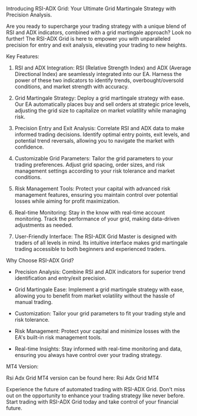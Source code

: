 Introducing RSI-ADX Grid: Your Ultimate Grid Martingale Strategy with Precision Analysis.

Are you ready to supercharge your trading strategy with a unique blend of RSI and ADX indicators, combined with a grid martingale approach? Look no further! The RSI-ADX Grid is here to empower you with unparalleled precision for entry and exit analysis, elevating your trading to new heights.

Key Features:

1. RSI and ADX Integration: RSI (Relative Strength Index) and ADX (Average Directional Index) are seamlessly integrated into our EA. Harness the power of these two indicators to identify trends, overbought/oversold conditions, and market strength with accuracy.

2. Grid Martingale Strategy: Deploy a grid martingale strategy with ease. Our EA automatically places buy and sell orders at strategic price levels, adjusting the grid size to capitalize on market volatility while managing risk.

3. Precision Entry and Exit Analysis: Correlate RSI and ADX data to make informed trading decisions. Identify optimal entry points, exit levels, and potential trend reversals, allowing you to navigate the market with confidence.

4. Customizable Grid Parameters: Tailor the grid parameters to your trading preferences. Adjust grid spacing, order sizes, and risk management settings according to your risk tolerance and market conditions.

5. Risk Management Tools: Protect your capital with advanced risk management features, ensuring you maintain control over potential losses while aiming for profit maximization.

6. Real-time Monitoring: Stay in the know with real-time account monitoring. Track the performance of your grid, making data-driven adjustments as needed.

7. User-Friendly Interface: The RSI-ADX Grid Master is designed with traders of all levels in mind. Its intuitive interface makes grid martingale trading accessible to both beginners and experienced traders.

Why Choose RSI-ADX Grid? 

- Precision Analysis: Combine RSI and ADX indicators for superior trend identification and entry/exit precision.

- Grid Martingale Ease: Implement a grid martingale strategy with ease, allowing you to benefit from market volatility without the hassle of manual trading.

- Customization: Tailor your grid parameters to fit your trading style and risk tolerance.

- Risk Management: Protect your capital and minimize losses with the EA's built-in risk management tools.

- Real-time Insights: Stay informed with real-time monitoring and data, ensuring you always have control over your trading strategy.


MT4 Version:

Rsi Adx Grid MT4 version can be found here:  Rsi Adx Grid MT4

Experience the future of automated trading with RSI-ADX Grid.
Don't miss out on the opportunity to enhance your trading strategy like never before. Start trading with RSI-ADX Grid today and take control of your financial future.

